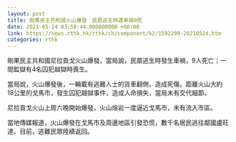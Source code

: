 ```yaml
---
layout: post
title: 剛果民主共和國火山爆發　民眾逃生時遇車禍9死
date: 2021-05-24 03:58:44.000000000 +08:00
link: https://news.rthk.hk/rthk/ch/component/k2/1592299-20210524.htm
categories: rthk
---
```


剛果民主共和國尼拉貢戈火山爆發，當局說，民眾逃生時發生車禍，9人死亡；一間監獄有4名囚犯越獄時喪生。

當局說，火山爆發後，一輛載有逃難人士的貨車翻側，造成死傷。距離火山大約18公里的戈馬市，發生囚犯越獄事件，造成人命損失，當局未有交代細節。

尼拉貢戈火山上周六晚開始爆發，火山熔岩一度逼近戈馬市，未有流入市區。

當地傳媒報道，火山爆發在戈馬市及周邊地區引發恐慌，數千名居民逃往鄰國盧旺達。目前，逃難民眾陸續返回。

